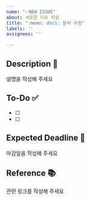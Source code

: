 ```yaml
---
name: "✨NEW ISSUE"
about: 새로운 이슈 작성
title: ":memo: docs: 문서 수정"
labels: ''
assignees: ''

---
```


## Description 💬
설명을 작성해 주세요

## To-Do ✅
- [ ]
- [ ]

## Expected Deadline 🏁
마감일을 작성해 주세요

## Reference 📚
관련 링크를 작성해 주세요
